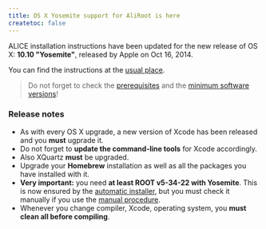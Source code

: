 ```yaml
---
title: OS X Yosemite support for AliRoot is here
createtoc: false
---
```


ALICE installation instructions have been updated for the new release
of OS X: **10.10 "Yosemite"**, released by Apple on Oct 16, 2014.

You can find the instructions at the
[usual place](/alice/install-aliroot).

> Do not forget to check the
> [prerequisites](/alice/install-aliroot/prereq-osx) and the
> [minimum software versions](http://localhost:4000/alice/install-aliroot/#compatibility_grid)!


### Release notes

* As with every OS X upgrade, a new version of Xcode has been released
  and you **must** ugprade it.
* Do not forget to **update the command-line tools** for Xcode
  accordingly.
* Also XQuartz **must** be upgraded.
* Upgrade your **Homebrew** installation as well as all the packages
  you have installed with it.
* **Very important:** you need **at least ROOT v5-34-22 with
  Yosemite**. This is now ensured by the
  [automatic installer](/alice/install-aliroot/auto), but you must
  check it manually if you use the
  [manual procedure](/alice/install-aliroot/manual).
* Whenever you change compiler, Xcode, operating system, you **must
  clean all before compiling**.
